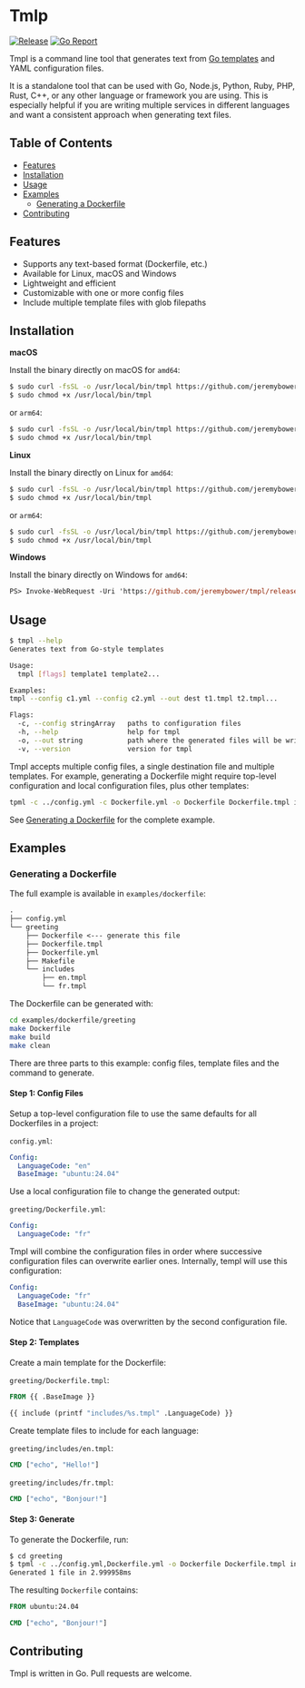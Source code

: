 # Tmlp

[![Release](https://img.shields.io/github/release/jeremybower/tmpl.svg)](https://github.com/jeremybower/tmpl/releases)
[![Go Report](https://goreportcard.com/badge/github.com/jeremybower/tmpl)](https://goreportcard.com/report/github.com/jeremybower/tmpl)

Tmpl is a command line tool that generates text from [Go templates](https://pkg.go.dev/text/template) and YAML configuration files.

It is a standalone tool that can be used with Go, Node.js, Python, Ruby, PHP, Rust, C++, or any other language or framework you are using. This is especially helpful if you are writing multiple services in different languages and want a consistent approach when generating text files.

## Table of Contents

- [Features](#features)
- [Installation](#installation)
- [Usage](#usage)
- [Examples](#examples)
  - [Generating a Dockerfile](#generating-a-dockerfile)
- [Contributing](#contributing)

## Features

- Supports any text-based format (Dockerfile, etc.)
- Available for Linux, macOS and Windows
- Lightweight and efficient
- Customizable with one or more config files
- Include multiple template files with glob filepaths

## Installation

**macOS**

Install the binary directly on macOS for `amd64`:

```sh
$ sudo curl -fsSL -o /usr/local/bin/tmpl https://github.com/jeremybower/tmpl/releases/latest/download/tmpl-darwin-amd64
$ sudo chmod +x /usr/local/bin/tmpl
```

or `arm64`:

```sh
$ sudo curl -fsSL -o /usr/local/bin/tmpl https://github.com/jeremybower/tmpl/releases/latest/download/tmpl-darwin-arm64
$ sudo chmod +x /usr/local/bin/tmpl
```

**Linux**

Install the binary directly on Linux for `amd64`:

```sh
$ sudo curl -fsSL -o /usr/local/bin/tmpl https://github.com/jeremybower/tmpl/releases/latest/download/tmpl-linux-amd64
$ sudo chmod +x /usr/local/bin/tmpl
```

or `arm64`:

```sh
$ sudo curl -fsSL -o /usr/local/bin/tmpl https://github.com/jeremybower/tmpl/releases/latest/download/tmpl-linux-arm64
$ sudo chmod +x /usr/local/bin/tmpl
```

**Windows**

Install the binary directly on Windows for `amd64`:

```ps
PS> Invoke-WebRequest -Uri 'https://github.com/jeremybower/tmpl/releases/latest/download/tmpl-windows-amd64.exe' -OutFile 'c:\temp\tmpl.exe'
```

## Usage

```sh
$ tmpl --help
Generates text from Go-style templates

Usage:
  tmpl [flags] template1 template2...

Examples:
tmpl --config c1.yml --config c2.yml --out dest t1.tmpl t2.tmpl...

Flags:
  -c, --config stringArray   paths to configuration files
  -h, --help                 help for tmpl
  -o, --out string           path where the generated files will be written
  -v, --version              version for tmpl
```

Tmpl accepts multiple config files, a single destination file and multiple templates. For example, generating a Dockerfile might require top-level configuration and local configuration files, plus other templates:

```sh
tpml -c ../config.yml -c Dockerfile.yml -o Dockerfile Dockerfile.tmpl includes/*.tmpl
```

See [Generating a Dockerfile](#generating-a-dockerfile) for the complete example.

## Examples

### Generating a Dockerfile

The full example is available in `examples/dockerfile`:

```txt
.
├── config.yml
└── greeting
    ├── Dockerfile <--- generate this file
    ├── Dockerfile.tmpl
    ├── Dockerfile.yml
    ├── Makefile
    └── includes
        ├── en.tmpl
        └── fr.tmpl
```

The Dockerfile can be generated with:

```sh
cd examples/dockerfile/greeting
make Dockerfile
make build
make clean
```

There are three parts to this example: config files, template files and the command to generate.

#### Step 1: Config Files

Setup a top-level configuration file to use the same defaults for all Dockerfiles in a project:

`config.yml`:

```yml
Config:
  LanguageCode: "en"
  BaseImage: "ubuntu:24.04"
```

Use a local configuration file to change the generated output:

`greeting/Dockerfile.yml`:

```yml
Config:
  LanguageCode: "fr"
```

Tmpl will combine the configuration files in order where successive configuration files can overwrite earlier ones. Internally, templ will use this configuration:

```yml
Config:
  LanguageCode: "fr"
  BaseImage: "ubuntu:24.04"
```

Notice that `LanguageCode` was overwritten by the second configuration file.

#### Step 2: Templates

Create a main template for the Dockerfile:

`greeting/Dockerfile.tmpl`:

```Dockerfile
FROM {{ .BaseImage }}

{{ include (printf "includes/%s.tmpl" .LanguageCode) }}
```

Create template files to include for each language:

`greeting/includes/en.tmpl`:

```Dockerfile
CMD ["echo", "Hello!"]
```

`greeting/includes/fr.tmpl`:

```Dockerfile
CMD ["echo", "Bonjour!"]
```

#### Step 3: Generate

To generate the Dockerfile, run:

```sh
$ cd greeting
$ tpml -c ../config.yml,Dockerfile.yml -o Dockerfile Dockerfile.tmpl includes/*.tmpl
Generated 1 file in 2.999958ms
```

The resulting `Dockerfile` contains:

```Dockerfile
FROM ubuntu:24.04

CMD ["echo", "Bonjour!"]
```

## Contributing

Tmpl is written in Go. Pull requests are welcome.
